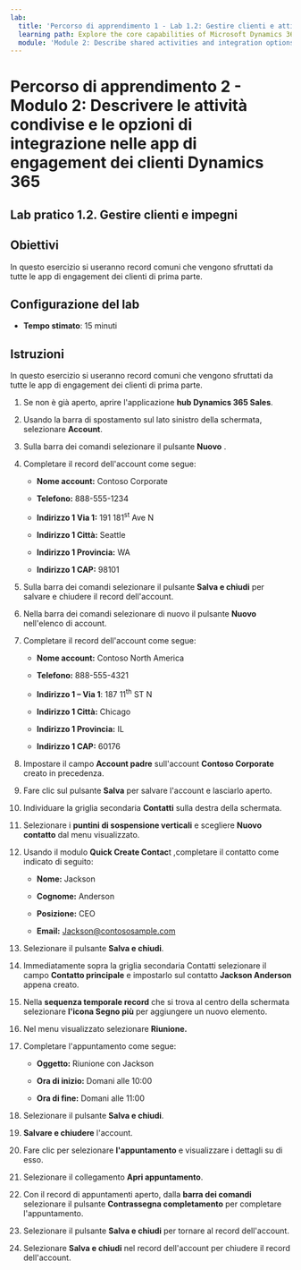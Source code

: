 ```yaml
---
lab:
  title: 'Percorso di apprendimento 1 - Lab 1.2: Gestire clienti e attività'
  learning path: Explore the core capabilities of Microsoft Dynamics 365 customer engagement apps
  module: 'Module 2: Describe shared activities and integration options in Dynamics 365 customer engagement apps'
---
```


Percorso di apprendimento 2 - Modulo 2: Descrivere le attività condivise e le opzioni di integrazione nelle app di engagement dei clienti Dynamics 365
========================

## Lab pratico 1.2. Gestire clienti e impegni

## Obiettivi

In questo esercizio si useranno record comuni che vengono sfruttati da tutte le app di engagement dei clienti di prima parte. 

## Configurazione del lab

  - **Tempo stimato**: 15 minuti

## Istruzioni

In questo esercizio si useranno record comuni che vengono sfruttati da tutte le app di engagement dei clienti di prima parte. 

1. Se non è già aperto, aprire l'applicazione **hub Dynamics 365 Sales**.

2. Usando la barra di spostamento sul lato sinistro della schermata, selezionare **Account**.

3. Sulla barra dei comandi selezionare il pulsante **Nuovo** .

4. Completare il record dell'account come segue:

    - **Nome account:** Contoso Corporate

    - **Telefono:** 888-555-1234

    - **Indirizzo 1 Via 1:** 191 181<sup data-htmlnode="">st</sup> Ave N

    - **Indirizzo 1 Città:** Seattle

    - **Indirizzo 1 Provincia:** WA

    - **Indirizzo 1 CAP:** 98101

5. Sulla barra dei comandi selezionare il pulsante **Salva e chiudi** per salvare e chiudere il record dell'account.

6. Nella barra dei comandi selezionare di nuovo il pulsante **Nuovo** nell'elenco di account.

7. Completare il record dell'account come segue:

    - **Nome account:** Contoso North America

    - **Telefono:** 888-555-4321

    - **Indirizzo 1 – Via 1**: 187 11<sup data-htmlnode="">th</sup> ST N

    - **Indirizzo 1 Città:** Chicago

    - **Indirizzo 1 Provincia:** IL

    - **Indirizzo 1 CAP:** 60176

8. Impostare il campo **Account padre** sull'account **Contoso Corporate** creato in precedenza.

9. Fare clic sul pulsante **Salva** per salvare l'account e lasciarlo aperto.

10. Individuare la griglia secondaria **Contatti** sulla destra della schermata.

11. Selezionare i **puntini di sospensione verticali** e scegliere **Nuovo contatto** dal menu visualizzato.

12. Usando il modulo **Quick Create Contac**t ,completare il contatto come indicato di seguito:

    - **Nome:** Jackson

    - **Cognome:** Anderson

    - **Posizione:** CEO

    - **Email:** [Jackson@contososample.com](mailto:Jackson@contososample.com)

13. Selezionare il pulsante **Salva e chiudi**.

14. Immediatamente sopra la griglia secondaria Contatti selezionare il campo **Contatto principale** e impostarlo sul contatto **Jackson Anderson** appena creato.

15. Nella **sequenza temporale record** che si trova al centro della schermata selezionare **l'icona Segno più** per aggiungere un nuovo elemento.

16. Nel menu visualizzato selezionare **Riunione.**

17. Completare l'appuntamento come segue:

    - **Oggetto:** Riunione con Jackson

    - **Ora di inizio:** Domani alle 10:00

    - **Ora di fine:** Domani alle 11:00

18. Selezionare il pulsante **Salva e chiudi**.

19. **Salvare e chiudere** l'account.

20. Fare clic per selezionare **l'appuntamento** e visualizzare i dettagli su di esso.

21. Selezionare il collegamento **Apri appuntamento**.

22. Con il record di appuntamenti aperto, dalla **barra dei comandi** selezionare il pulsante **Contrassegna completamento** per completare l'appuntamento.

23. Selezionare il pulsante **Salva e chiudi** per tornare al record dell'account.

24. Selezionare **Salva e chiudi** nel record dell'account per chiudere il record dell'account.
